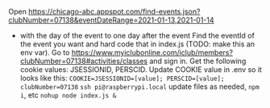Open https://chicago-abc.appspot.com/find-events.json?clubNumber=07138&eventDateRange=2021-01-13,2021-01-14
  - with the day of the event to one day after the event
Find the eventId of the event you want and hard code that in index.js (TODO: make this an env var).
Go to https://www.myiclubonline.com/iclub/members?clubNumber=07138#activities/classes and sign in.
Get the following cookie values: JSESSIONID, PERSCID.
Update COOKIE value in .env so it looks like this:
`COOKIE=JSESSIONID=[value]; PERSCID=[value]; clubNumber=07138`
`ssh pi@raspberrypi.local`
update files as needed, `npm i`, etc
`nohup node index.js &`